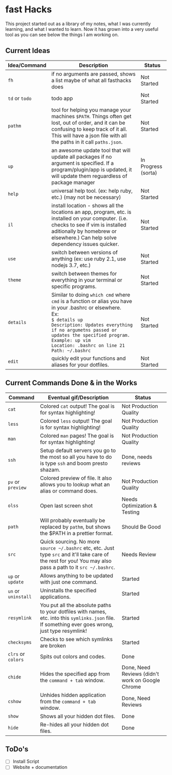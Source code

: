 fast Hacks
==========

This project started out as a library of my notes, what I was currently learning, and what I wanted to learn. Now it has grown into a very useful tool as you can see below the things I am working on.

Current Ideas
-------------

| Idea/Command         | Description                                                                  | Status     |
| -------------------- | ---------------------------------------------------------------------------- | ----------- |
| `fh`                 | if no arguments are passed, shows a list maybe of what all fasthacks does    | Not Started |
| `td` or `todo`       | todo app                                                                     | Not Started |
| `pathm`              | tool for helping you manage your machines `$PATH`.  Things often get lost, out of order, and it can be confusing to keep track of it all.  This will have a json file with all the paths in it call `paths.json`. | Not Started |
| `up`                 | an awesome update tool that will update all packages if no argument is specified. If a program/plugin/app is updated, it will update them reguardless of package manager | In Progress (sorta) |
| `help`               | universal help tool. (ex: help ruby, etc.) (may not be necessary)            | Not Started |
| `il`                 | install location - shows all the locations an app, program, etc. is installed on your computer. (i.e. checks to see if vim is installed aditionally by homebrew or elsewhere.) Can help solve dependency issues quicker.        | Not Started |
| `use`                | switch between versions of anything (ex: use ruby 2.1, use nodejs 3.7, etc.) | Not Started |
| `theme`              | switch between themes for everything in your terminal or specific programs.  | Not Started |
| `details`            | Similar to doing `which cmd` where `cmd` is a function or alias you have in your .bashrc or elsewhere.  <br> Ex:   <br>`$ details up` <br> `Description: Updates everything if no argumetns passed or updates the specified program.` <br> `Example: up vim` <br> `Location: .bashrc on line 21` <br> `Path: ~/.bashrc`  | Not Started |
| `edit`               | quickly edit your functions and aliases for your dotfiles.                    | Not Started |

<!--|                      | `$ details up`  | |
|                      | `Command: up`  | |
|                      | `Description: Updates everything or whatever.`  | | 
|                      | `Usage: up [program] `  | |
|                      | `Example: up vim `  | |
|                      | `Location: .bashrc `  | |
|                      | `Line: 21 `  | |
|                      | `Path to Location: ~/.bashrc`  | |-->

Current Commands Done & in the Works
----------------------------------------

| Command              | Eventual gif/Description                                    | Status      |
| -------------------- | ----------------------------------------------------------- | ----------- |
| `cat`                | Colored `cat` output! The goal is for syntax highlighting!  | Not Production Quality |
| `less`               | Colored `less` output! The goal is for syntax highlighting! | Not Production Quality |
| `man`                | Colored `man` pages! The goal is for syntax highlighting!   | Not Production Quality |
| `ssh`                | Setup default servers you go to the most so all you have to do is type `ssh` and boom presto shazam. | Done, needs reviews
| `pv` or `preview`    | Colored preview of file.  It also allows you to lookup what an alias or command does. | Not Production Quality |
| `olss`               | Open last screen shot                                       | Needs Optimization & Testing |
| `path`               | Will probably eventually be replaced by `pathm`, but shows the $PATH in a prettier format.| Should Be Good |
| `src`                | Quick sourcing.  No more `source ~/.bashrc` etc, etc.  Just type `src` and it'll take care of the rest for you! You may also pass a path to it `src ~/.bashrc`. | Needs Review |
| `up` or `update`     | Allows anything to be updated with just one command.        | Started |
| `un` or `uninstall`  | Uninstalls the specified applications.                      | Started |
| `resymlink`          | You put all the absolute paths to your dotfiles with names, etc. into this `symlinks.json` file.  If something ever goes wrong, just type resymlink!                            | Started |
| `checksyms`          | Checks to see which symlinks are broken                     | Started |
| `clrs` or `colors`   | Spits out colors and codes.                                 | Done |
| `chide`              | Hides the specified app from the `command + tab` window.    | Done, Need Reviews (didn't work on Google Chrome |
| `cshow`              | Unhides hidden application from the `command + tab` window. | Done, Need Reviews |
| `show`               | Shows all your hidden dot files.                            | Done |
| `hide`               | Re-hides all your hidden dot files.                         | Done |

ToDo's
------
- [ ] Install Script
- [ ] Website + documentation
